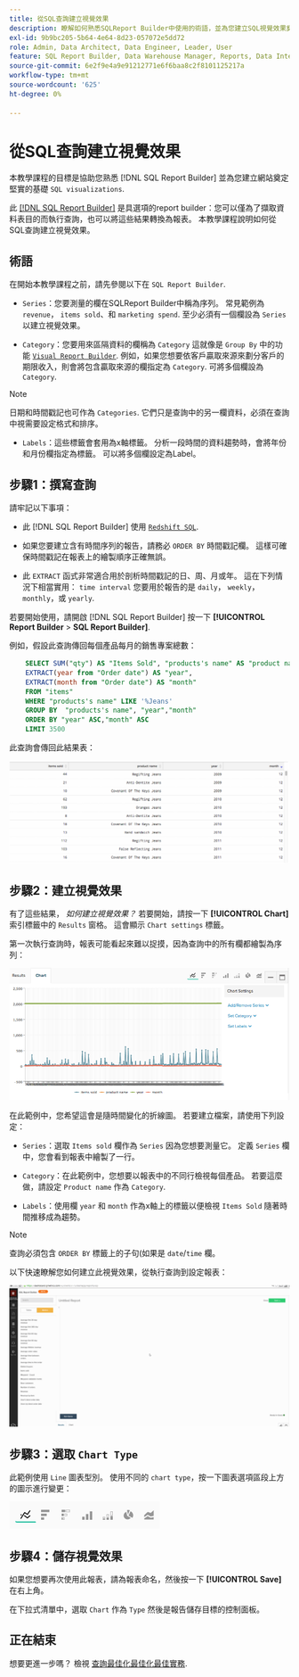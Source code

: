 ```yaml
---
title: 從SQL查詢建立視覺效果
description: 瞭解如何熟悉SQLReport Builder中使用的術語，並為您建立SQL視覺效果奠定堅實的基礎。
exl-id: 9b9bc205-5b64-4e64-8d23-057072e5dd72
role: Admin, Data Architect, Data Engineer, Leader, User
feature: SQL Report Builder, Data Warehouse Manager, Reports, Data Integration
source-git-commit: 6e2f9e4a9e91212771e6f6baa8c2f8101125217a
workflow-type: tm+mt
source-wordcount: '625'
ht-degree: 0%

---
```


# 從SQL查詢建立視覺效果

本教學課程的目標是協助您熟悉 [!DNL SQL Report Builder] 並為您建立網站奠定堅實的基礎 `SQL visualizations`.

此 [[!DNL SQL Report Builder]](../data-analyst/dev-reports/sql-rpt-bldr.md) 是具選項的report builder：您可以僅為了擷取資料表目的而執行查詢，也可以將這些結果轉換為報表。 本教學課程說明如何從SQL查詢建立視覺效果。

## 術語

在開始本教學課程之前，請先參閱以下在 `SQL Report Builder`.

- `Series`：您要測量的欄在SQLReport Builder中稱為序列。 常見範例為 `revenue`， `items sold`、和 `marketing spend`. 至少必須有一個欄設為 `Series` 以建立視覺效果。

- `Category`：您要用來區隔資料的欄稱為 `Category` 這就像是 `Group By` 中的功能 [`Visual Report Builder`](../data-user/reports/ess-rpt-build-visual.md). 例如，如果您想要依客戶贏取來源來劃分客戶的期限收入，則會將包含贏取來源的欄指定為 `Category`. 可將多個欄設為 `Category`.

>[!NOTE]
>
>日期和時間戳記也可作為 `Categories`. 它們只是查詢中的另一欄資料，必須在查詢中視需要設定格式和排序。

- `Labels`：這些標籤會套用為x軸標籤。 分析一段時間的資料趨勢時，會將年份和月份欄指定為標籤。 可以將多個欄設定為Label。

## 步驟1：撰寫查詢

請牢記以下事項：

- 此 [!DNL SQL Report Builder] 使用 [`Redshift SQL`](https://docs.aws.amazon.com/redshift/latest/dg/c_redshift-and-postgres-sql.html).

- 如果您要建立含有時間序列的報告，請務必 `ORDER BY` 時間戳記欄。 這樣可確保時間戳記在報表上的繪製順序正確無誤。

- 此 `EXTRACT` 函式非常適合用於剖析時間戳記的日、周、月或年。 這在下列情況下相當實用： `time interval` 您要用於報告的是 `daily`， `weekly`， `monthly`，或 `yearly`.

若要開始使用，請開啟 [!DNL SQL Report Builder] 按一下 **[!UICONTROL Report Builder** > **SQL Report Builder]**.

例如，假設此查詢傳回每個產品每月的銷售專案總數：

```sql
    SELECT SUM("qty") AS "Items Sold", "products's name" AS "product name",
    EXTRACT(year from "Order date") AS "year",
    EXTRACT(month from "Order date") AS "month"
    FROM "items"
    WHERE "products's name" LIKE '%Jeans'
    GROUP BY  "products's name", "year","month"
    ORDER BY "year" ASC,"month" ASC
    LIMIT 3500
```

此查詢會傳回此結果表：

![](../assets/SQL_results_table.png)

## 步驟2：建立視覺效果

有了這些結果， *如何建立視覺效果？* 若要開始，請按一下 **[!UICONTROL Chart]** 索引標籤中的 `Results` 窗格。 這會顯示 `Chart settings` 標籤。

第一次執行查詢時，報表可能看起來難以捉摸，因為查詢中的所有欄都繪製為序列：

![](../assets/SQL_initial_report_results.png)

在此範例中，您希望這會是隨時間變化的折線圖。 若要建立檔案，請使用下列設定：

- `Series`：選取 `Items sold` 欄作為 `Series` 因為您想要測量它。 定義 `Series` 欄中，您會看到報表中繪製了一行。

- `Category`：在此範例中，您想要以報表中的不同行檢視每個產品。 若要這麼做，請設定 `Product name` 作為 `Category`.

- `Labels`：使用欄 `year` 和 `month` 作為x軸上的標籤以便檢視 `Items Sold` 隨著時間推移成為趨勢。

>[!NOTE]
>
>查詢必須包含 `ORDER BY` 標籤上的子句(如果是 `date`/`time` 欄。

以下快速瞭解您如何建立此視覺效果，從執行查詢到設定報表：

![](../assets/SQL_report_settings.gif)

## 步驟3：選取 `Chart Type`

此範例使用 `Line` 圖表型別。 使用不同的 `chart type`，按一下圖表選項區段上方的圖示進行變更：

![](../assets/Chart_types.png)

## 步驟4：儲存視覺效果

如果您想要再次使用此報表，請為報表命名，然後按一下 **[!UICONTROL Save]** 在右上角。

在下拉式清單中，選取 `Chart` 作為 `Type` 然後是報告儲存目標的控制面板。

## 正在結束

想要更進一步嗎？ 檢視 [查詢最佳化最佳化最佳實務](../best-practices/optimizing-your-sql-queries.md).
